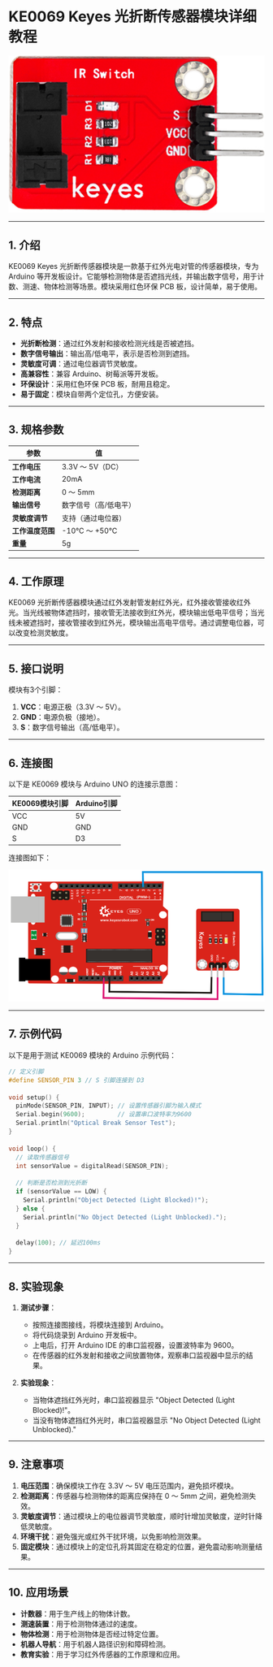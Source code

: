 # **KE0069 Keyes 光折断传感器模块详细教程**

![image-20250312165031560](media/image-20250312165031560.png)

---

## **1. 介绍**

KE0069 Keyes 光折断传感器模块是一款基于红外光电对管的传感器模块，专为 Arduino 等开发板设计。它能够检测物体是否遮挡光线，并输出数字信号，用于计数、测速、物体检测等场景。模块采用红色环保 PCB 板，设计简单，易于使用。

---

## **2. 特点**

- **光折断检测**：通过红外发射和接收检测光线是否被遮挡。
- **数字信号输出**：输出高/低电平，表示是否检测到遮挡。
- **灵敏度可调**：通过电位器调节灵敏度。
- **高兼容性**：兼容 Arduino、树莓派等开发板。
- **环保设计**：采用红色环保 PCB 板，耐用且稳定。
- **易于固定**：模块自带两个定位孔，方便安装。

---

## **3. 规格参数**

| 参数            | 值                     |
|-----------------|------------------------|
| **工作电压**    | 3.3V ～ 5V（DC）       |
| **工作电流**    | 20mA                   |
| **检测距离**    | 0 ～ 5mm               |
| **输出信号**    | 数字信号（高/低电平）  |
| **灵敏度调节**  | 支持（通过电位器）     |
| **工作温度范围**| -10℃ ～ +50℃          |
| **重量**        | 5g                     |

---

## **4. 工作原理**

KE0069 光折断传感器模块通过红外发射管发射红外光，红外接收管接收红外光。当光线被物体遮挡时，接收管无法接收到红外光，模块输出低电平信号；当光线未被遮挡时，接收管接收到红外光，模块输出高电平信号。通过调整电位器，可以改变检测灵敏度。

---

## **5. 接口说明**

模块有3个引脚：
1. **VCC**：电源正极（3.3V ～ 5V）。
2. **GND**：电源负极（接地）。
3. **S**：数字信号输出（高/低电平）。

---

## **6. 连接图**

以下是 KE0069 模块与 Arduino UNO 的连接示意图：

| KE0069模块引脚 | Arduino引脚 |
| -------------- | ----------- |
| VCC            | 5V          |
| GND            | GND         |
| S              | D3          |

连接图如下：

![image-20250312165044408](media/image-20250312165044408.png)

---

## **7. 示例代码**

以下是用于测试 KE0069 模块的 Arduino 示例代码：

```cpp
// 定义引脚
#define SENSOR_PIN 3 // S 引脚连接到 D3

void setup() {
  pinMode(SENSOR_PIN, INPUT); // 设置传感器引脚为输入模式
  Serial.begin(9600);         // 设置串口波特率为9600
  Serial.println("Optical Break Sensor Test");
}

void loop() {
  // 读取传感器信号
  int sensorValue = digitalRead(SENSOR_PIN);

  // 判断是否检测到光折断
  if (sensorValue == LOW) {
    Serial.println("Object Detected (Light Blocked)!");
  } else {
    Serial.println("No Object Detected (Light Unblocked).");
  }

  delay(100); // 延迟100ms
}
```

---

## **8. 实验现象**

1. **测试步骤**：
   - 按照连接图接线，将模块连接到 Arduino。
   - 将代码烧录到 Arduino 开发板中。
   - 上电后，打开 Arduino IDE 的串口监视器，设置波特率为 9600。
   - 在传感器的红外发射和接收之间放置物体，观察串口监视器中显示的结果。

2. **实验现象**：
   - 当物体遮挡红外光时，串口监视器显示 "Object Detected (Light Blocked)!"。
   - 当没有物体遮挡红外光时，串口监视器显示 "No Object Detected (Light Unblocked)."

---

## **9. 注意事项**

1. **电压范围**：确保模块工作在 3.3V ～ 5V 电压范围内，避免损坏模块。
2. **检测距离**：传感器与检测物体的距离应保持在 0 ～ 5mm 之间，避免检测失效。
3. **灵敏度调节**：通过模块上的电位器调节灵敏度，顺时针增加灵敏度，逆时针降低灵敏度。
4. **环境干扰**：避免强光或红外干扰环境，以免影响检测效果。
5. **固定模块**：通过模块上的定位孔将其固定在稳定的位置，避免震动影响测量结果。

---

## **10. 应用场景**

- **计数器**：用于生产线上的物体计数。
- **测速装置**：用于检测物体通过的速度。
- **物体检测**：用于检测物体是否经过特定位置。
- **机器人导航**：用于机器人路径识别和障碍检测。
- **教育实验**：用于学习红外传感器的工作原理和应用。

